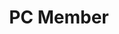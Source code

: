---
title: "PC Member"
venue: "IEEE 35th International Conference on Collaborative Advances in Software and Computing (CASCON '25) Artifact Evalution Track"
year: 2025
link: https://conf.researchr.org/home/cascon-2025
---